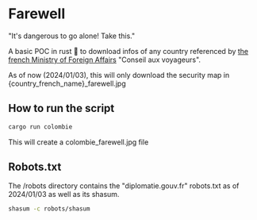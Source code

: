 # Farewell

"It's dangerous to go alone! Take this."

A basic POC in rust 🦀 to download infos of any country referenced by [the french Ministry of Foreign Affairs](https://www.diplomatie.gouv.fr/fr/conseils-aux-voyageurs/) "Conseil aux voyageurs".

As of now (2024/01/03), this will only download the security map in {country_french_name}\_farewell.jpg

## How to run the script

```rust
cargo run colombie
```

This will create a colombie_farewell.jpg file

## Robots.txt

The /robots directory contains the "diplomatie.gouv.fr" robots.txt as of 2024/01/03 as well as its shasum.

```bash
shasum -c robots/shasum
```
